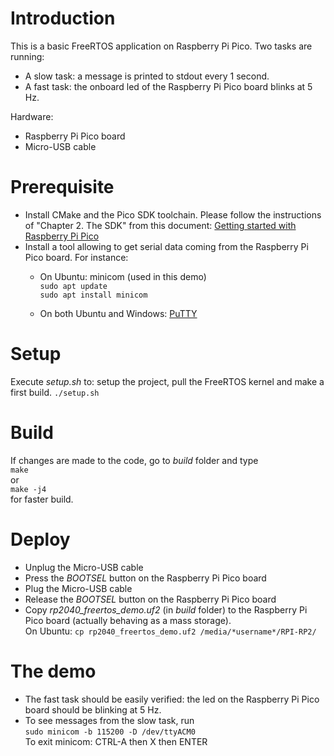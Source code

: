 # Introduction
This is a basic FreeRTOS application on Raspberry Pi Pico.
Two tasks are running:
- A slow task: a message is printed to stdout every 1 second.
- A fast task: the onboard led of the Raspberry Pi Pico board blinks at 5 Hz.

Hardware:
- Raspberry Pi Pico board
- Micro-USB cable

# Prerequisite
- Install CMake and the Pico SDK toolchain. Please follow the instructions of "Chapter 2. The SDK" from this document: [Getting started with Raspberry Pi Pico](https://datasheets.raspberrypi.com/pico/getting-started-with-pico.pdf)
- Install a tool allowing to get serial data coming from the Raspberry Pi Pico board. For instance:
    - On Ubuntu: minicom (used in this demo)<br>
    `sudo apt update`<br>
    `sudo apt install minicom`

    - On both Ubuntu and Windows: [PuTTY](https://www.chiark.greenend.org.uk/~sgtatham/putty/latest.html)

# Setup
Execute *setup.sh* to: setup the project, pull the FreeRTOS kernel and make a first build.
`./setup.sh`

# Build
If changes are made to the code, go to *build* folder and type <br>
`make`<br>
or<br>
`make -j4`<br>
for faster build.

# Deploy
- Unplug the Micro-USB cable
- Press the *BOOTSEL* button on the Raspberry Pi Pico board
- Plug the Micro-USB cable
- Release the *BOOTSEL* button on the Raspberry Pi Pico board
- Copy *rp2040_freertos_demo.uf2* (in *build* folder) to the Raspberry Pi Pico board (actually behaving as a mass storage). <br>
On Ubuntu: `cp rp2040_freertos_demo.uf2 /media/*username*/RPI-RP2/`

# The demo
- The fast task should be easily verified: the led on the Raspberry Pi Pico board should be blinking at 5 Hz.
- To see messages from the slow task, run<br>
`sudo minicom -b 115200 -D /dev/ttyACM0`<br>
To exit minicom: CTRL-A then X then ENTER